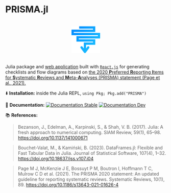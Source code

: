 # PRISMA.jl

<br>
<div align="center">
<img src="docs/src/assets/logo.svg" width="18%">
</div>
<br>

Julia package and [web application]() built with [`React.js`](https://react.dev/) for generating checklists and flow diagrams based on [the 2020 **P**referred **R**eporting **I**tems for **S**ystematic **R**eviews and **M**eta-**A**nalyses (PRISMA) statement (Page et al., 2021).](https://doi.org/10.1186/s13643-021-01626-4)

:arrow_down: **Installation:** inside the Julia REPL, `using Pkg; Pkg.add("PRISMA")`

:book: **Documentation:** <a href="https://cecoeco.github.io/PRISMA.jl/stable/"><img src="https://img.shields.io/badge/docs-stable-royalblue.svg" alt="Documentation Stable" /></a> <a href="https://cecoeco.github.io/PRISMA.jl/dev/"><img src="https://img.shields.io/badge/docs-dev-royalblue.svg" alt="Documentation Dev"></a>

:books: **References:**

> Bezanson, J., Edelman, A., Karpinski, S., & Shah, V. B. (2017). Julia: A fresh approach to numerical computing. SIAM Review, 59(1), 65–98. https://doi.org/10.1137/141000671

> Bouchet-Valat, M., & Kamiński, B. (2023). DataFrames.jl: Flexible and Fast Tabular Data in Julia. Journal of Statistical Software, 107(4), 1–32. https://doi.org/10.18637/jss.v107.i04

> Page M J, McKenzie J E, Bossuyt P M, Boutron I, Hoffmann T C, Mulrow C D et al. (2021). The PRISMA 2020 statement: An updated guideline for reporting systematic reviews. Systematic Reviews, 10(1), 89. https://doi.org/10.1186/s13643-021-01626-4
